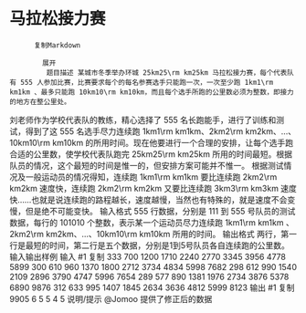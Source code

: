 # 马拉松接力赛


          复制Markdown
         
            展开
             题目描述 某城市冬季举办环城 25km25\rm km25km 马拉松接力赛，每个代表队有 555 人参加比赛，比赛要求每个的每名参赛选手只能跑一次，一次至少跑 1km1\rm km1km 、最多只能跑 10km10\rm km10km，而且每个选手所跑的公里数必须为整数，即接力的地方在整公里处。
刘老师作为学校代表队的教练，精心选择了 555 名长跑能手，进行了训练和测试，得到了这 555 名选手尽力连续跑 1km1\rm km1km、2km2\rm km2km、…、10km10\rm km10km 的所用时间。现在他要进行一个合理的安排，让每个选手跑合适的公里数，使学校代表队跑完 25km25\rm km25km 所用的时间最短。根据队员的情况，这个最短的时间是惟一的，但安排方案可能并不惟一。
根据测试情况及一般运动员的情况得知，连续跑 1km1\rm km1km 要比连续跑 2km2\rm km2km 速度快，连续跑 2km2\rm km2km 又要比连续跑 3km3\rm km3km 速度快……也就是说连续跑的路程越长，速度越慢，当然也有特殊的，就是速度不会变慢，但是绝不可能变快。
 输入格式 555 行数据，分别是 111 到 555 号队员的测试数据，每行的 101010 个整数，表示某一个运动员尽力连续跑 1km1\rm km1km 、 2km2\rm km2km、…、10km10\rm km10km 所用的时间。
 输出格式 两行，第一行是最短的时间，第二行是五个数据，分别是1到5号队员各自连续跑的公里数。
  输入输出样例 输入 #1 
    复制
   333 700 1200 1710 2240 2770 3345 3956 4778 5899 
300 610 960 1370 1800 2712 3734 4834 5998 7682
298 612 990 1540 2109 2896 3790 4747 5996 7654
289 577 890 1381 1976 2734 3876 5378 6890 9876
312 633 995 1407 1845 2634 3636 4812 5999 8123 输出 #1 
    复制
   9905
6 5 5 4 5 说明/提示 @Jomoo 提供了修正后的数据
 